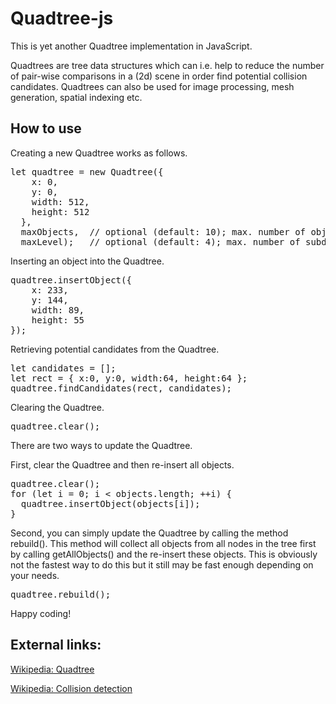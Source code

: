 # Quadtree-js

This is yet another Quadtree implementation in JavaScript.

Quadtrees are tree data structures which can i.e. help to reduce the number of pair-wise comparisons in a (2d) scene in order find potential collision candidates. Quadtrees can also be used for image processing, mesh generation, spatial indexing etc.

## How to use

Creating a new Quadtree works as follows.
<pre>
let quadtree = new Quadtree({
    x: 0,
    y: 0,
    width: 512,
    height: 512
  },
  maxObjects,  // optional (default: 10); max. number of objects that can be stored in a node before it will be subdivided
  maxLevel);   // optional (default: 4); max. number of subdivisions per node
</pre>


Inserting an object into the Quadtree.
<pre>
quadtree.insertObject({
	x: 233,
	y: 144,
	width: 89,
	height: 55
});
</pre>

Retrieving potential candidates from the Quadtree.
<pre>
let candidates = [];
let rect = { x:0, y:0, width:64, height:64 };
quadtree.findCandidates(rect, candidates);
</pre>

Clearing the Quadtree.
<pre>
quadtree.clear();
</pre>

There are two ways to update the Quadtree.

First, clear the Quadtree and then re-insert all objects.
<pre>
quadtree.clear();
for (let i = 0; i < objects.length; ++i) {
  quadtree.insertObject(objects[i]);
}
</pre>

Second, you can simply update the Quadtree by calling the method rebuild(). This method will collect all objects from all nodes in the tree first by calling getAllObjects() and the re-insert these objects. This is obviously not the fastest way to do this but it still may be fast enough depending on your needs.
<pre>
quadtree.rebuild();
</pre>

Happy coding!

## External links:
[Wikipedia: Quadtree](https://en.wikipedia.org/wiki/Quadtree)

[Wikipedia: Collision detection](https://en.wikipedia.org/wiki/Collision_detection)
